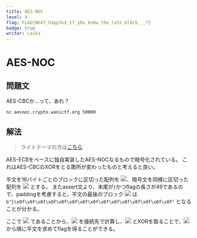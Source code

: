 ```yaml
---
title: AES-NOC
level: 4
flag: FLAG{Wh47_h4pp3n$_1f_y0u_kn0w_the_la5t_bl0ck___?}
badge: true
writer: Laika
---
```


# AES-NOC

## 問題文
AES-CBCか...って、あれ？

`nc aesnoc.crypto.wanictf.org 50000`

## 解法

> ライトテーマの方は[こちら](https://github.com/wani-hackase/wanictf2021-writeup/blob/main/cry/aesnoc/README_light.md)

AES-ECBをベースに独自実装したAES-NOCなるもので暗号化されている。
これはAES-CBCのXORをとる箇所が変わったものと考えると良い。

平文を16バイトごとのブロックに区切った配列を  <img src="https://latex.codecogs.com/svg.image?%5Ccolor%7Bwhite%7DP_i%20%28i%20%3D%200%2C%201%2C%202%2C%203%29">、暗号文を同様に区切った配列を <img src="https://latex.codecogs.com/svg.image?%5Ccolor%7Bwhite%7DC_i%20%28i%20%3D%200%2C%201%2C%202%2C%203%29"> とする。
またassert文より、末尾が`}`かつflagの長さが49であるので、paddingを考慮すると、平文の最後のブロック <img src="https://latex.codecogs.com/svg.image?%5Ccolor%7Bwhite%7DP_3"> は
`b"}\x0f\x0f\x0f\x0f\x0f\x0f\x0f\x0f\x0f\x0f\x0f\x0f\x0f\x0f\x0f"`
となることが分かる。

ここで <img src="https://latex.codecogs.com/svg.image?%5Ccolor%7Bwhite%7DP_%7Bi-1%7D%20%3D%20\text{encrypt}%28P_i%29%20%5Coplus%20C_i"> であることから、<img src="https://latex.codecogs.com/svg.image?%5Ccolor%7Bwhite%7D\text{encrypt}(P_i)"> を接続先で計算し、<img src="https://latex.codecogs.com/svg.image?%5Ccolor%7Bwhite%7DC_i"> とXORを取ることで、<img src="https://latex.codecogs.com/svg.image?%5Ccolor%7Bwhite%7DP_3">から順に平文を求めてflagを得ることができる。
